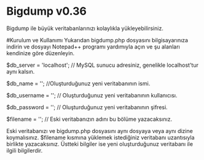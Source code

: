 # Bigdump v0.36
Bigdump ile büyük veritabanlarınızı kolaylıkla yükleyebilirsiniz.

#Kurulum ve Kullanımı
Yukarıdan bigdump.php dosyasını bilgisayarınıza indirin ve dosyayı Notepad++ programı yardımıyla açın ve şu alanları kendinize göre düzenleyin.

$db_server   = 'localhost'; // MySQL sunucu adresiniz, genelikle localhost'tur aynı kalsın.

$db_name     = ''; //Oluşturduğunuz yeni veritabanının ismi.

$db_username = ''; // Oluşturduğunuz yeni veritabanının kullanıcısı.

$db_password = ''; // Oluşturduğunuz yeni veritabanının şifresi.


$filename           = '';     // Eski veritabanızın adını bu bölüme yazacaksınız.


Eski veritabanızı ve bigdump.php dosyasını aynı dosyaya veya aynı dizine koymalısınız. $filename kısmına yüklemek istediğiniz veritabanı uzantısıyla birlikte yazacaksınız. Üstteki bilgiler ise yeni oluşturduğunuz veritabanı ile ilgili bilgilerdir.
